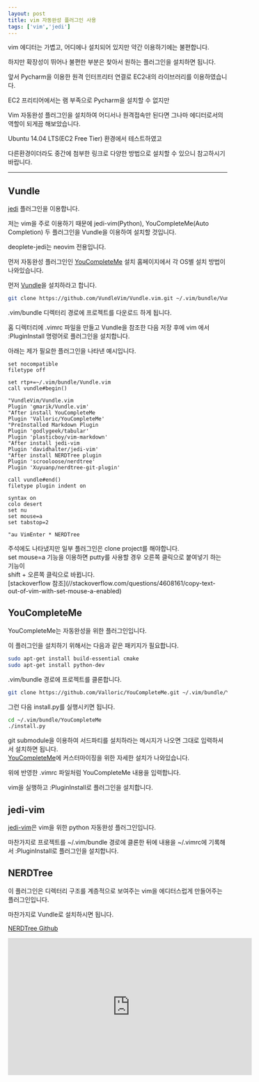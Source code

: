```yaml
---
layout: post
title: vim 자동완성 플러그인 사용
tags: ['vim','jedi']
---
```


vim 에디터는 가볍고, 어디에나 설치되어 있지만 약간 이용하기에는 불편합니다.

하지만 확장성이 뛰어나 불편한 부분은 찾아서 원하는 플러그인을 설치하면 됩니다.

앞서 Pycharm을 이용한 원격 인터프리터 연결로 EC2내의 라이브러리를 이용하였습니다.

EC2 프리티어에서는 램 부족으로 Pycharm을 설치할 수 없지만

Vim 자동완성 플러그인을 설치하여 어디서나 원격접속만 된다면 그나마 에디터로서의 역할이 되게끔 해보았습니다.

Ubuntu 14.04 LTS(EC2 Free Tier) 환경에서 테스트하였고

다른환경이더라도 중간에 첨부한 링크로 다양한 방법으로 설치할 수 있으니 참고하시기 바랍니다.

---

## Vundle

[jedi](//jedi.jedidjah.ch/en/latest/docs/usage.html) 플러그인을 이용합니다.

저는 vim을 주로 이용하기 때문에 jedi-vim(Python), YouCompleteMe(Auto Completion) 두 플러그인을 Vundle을 이용하여 설치할 것입니다.

<div class='def'>
deoplete-jedi는 neovim 전용입니다.
</div>

먼저 자동완성 플러그인인 [YouCompleteMe](http://valloric.github.io/YouCompleteMe/) 설치 홈페이지에서 각 OS별 설치 방법이 나와있습니다.

먼저 [Vundle](https://github.com/VundleVim/Vundle.vim)을 설치하라고 합니다.

```bash
git clone https://github.com/VundleVim/Vundle.vim.git ~/.vim/bundle/Vundle.vim
```

.vim/bundle 디렉터리 경로에 프로젝트를 다운로드 하게 됩니다.

홈 디렉터리에 .vimrc 파일을 만들고 Vundle을 참조한 다음 저장 후에 vim 에서 :PluginInstall 명령어로 플러그인을 설치합니다.

아래는 제가 필요한 플러그인을 나타낸 예시입니다.

```vim
set nocompatible
filetype off

set rtp+=~/.vim/bundle/Vundle.vim
call vundle#begin()

"VundleVim/Vundle.vim
Plugin 'gmarik/Vundle.vim'
"After install YouCompleteMe
Plugin 'Valloric/YouCompleteMe'
"PreInstalled Markdown Plugin
Plugin 'godlygeek/tabular'
Plugin 'plasticboy/vim-markdown'
"After install jedi-vim
Plugin 'davidhalter/jedi-vim'
"After install NERDTree plugin
Plugin 'scrooloose/nerdtree'
Plugin 'Xuyuanp/nerdtree-git-plugin'

call vundle#end()
filetype plugin indent on

syntax on
colo desert
set nu
set mouse=a
set tabstop=2

"au VimEnter * NERDTree
```

<div class="def">
주석에도 나타냈지만 일부 플러그인은 clone project를 해야합니다.
</div>


<div class="warn">
set mouse=a 기능을 이용하면 putty를 사용할 경우 오른쪽 클릭으로 붙여넣기 하는 기능이<br>
shift + 오른쪽 클릭으로 바뀝니다.<br>
[stackoverflow 참조](//stackoverflow.com/questions/4608161/copy-text-out-of-vim-with-set-mouse-a-enabled)
</div>

## YouCompleteMe

YouCompleteMe는 자동완성을 위한 플러그인입니다.

이 플러그인을 설치하기 위해서는 다음과 같은 패키지가 필요합니다.

```bash
sudo apt-get install build-essential cmake
sudo apt-get install python-dev
```

.vim/bundle 경로에 프로젝트를 클론합니다.

```bash
git clone https://github.com/Valloric/YouCompleteMe.git ~/.vim/bundle/YouCompleteMe
```

그런 다음 install.py를 실행시키면 됩니다.

```bash
cd ~/.vim/bundle/YouCompleteMe
./install.py
```

<div class='def'>
git submodule을 이용하여 서드파티를 설치하라는 메시지가 나오면 그대로 입력하셔서 설치하면 됩니다.<br>
<a href='http://valloric.github.io/YouCompleteMe'>YouCompleteMe</a>에 커스터마이징을 위한 자세한 설치가 나와있습니다.
</div>

위에 반영한 .vimrc 파일처럼 YouCompleteMe 내용을 입력합니다.

vim을 실행하고 :PluginInstall로 플러그인을 설치합니다.


## jedi-vim

[jedi-vim](//github.com/davidhalter/jedi-vim)은 vim을 위한 python 자동완성 플러그인입니다.

마찬가지로 프로젝트를 ~/.vim/bundle 경로에 클론한 뒤에 내용을 ~/.vimrc에 기록해서 :PluginInstall로 플러그인을 설치합니다.

## NERDTree

이 플러그인은 디렉터리 구조를 계층적으로 보여주는 vim을 에디터스럽게 만들어주는 플러그인입니다.

마찬가지로 Vundle로 설치하시면 됩니다.

[NERDTree Github](//github.com/scrooloose/nerdtree)

<iframe width="560" height="315" src="https://www.youtube.com/embed/u3jLbKtzXuA" frameborder="0" allowfullscreen></iframe>

